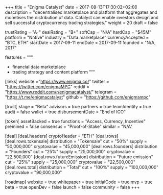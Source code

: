 +++
title = "Enigma Catalyst"
date = 2017-08-13T17:30:02+02:00
description = "decentralised marketplace and platform that aggregates and monetises the distribution of data. Catalyst can enable investors design and sell successful cryptocurrency trading strategies."
weight = 20
draft = false

trustRating = "A-"
dealRating = "B+"
softCap = "N/A"
hardCap = "$45M"
platform = "Native"
industry = "Data marketplace"
currencyAccepted = "BTC, ETH"
startDate = 2017-09-11
endDate = 2017-09-11
founded = "N/A, 2017"

features = """
- financial data marketplace
- trading strategy and content platform
"""

[links]
  website ="https://www.enigma.co/"
  twitter = "https://twitter.com/enigmaMPC"
  reddit = "https://www.reddit.com/r/enigmacatalyst/"
  telegram = "https://t.me/enigmacatalyst"
  github = "https://github.com/enigmampc"

[trust]
  stage = "Beta"
  advisors = true
  partners = true
  teamIdentity = true
  audit = false
  wallet = true
  disbursementDate = "End of ICO"

[token]
  assetBacked = true
  functions = "Access, Currency, Incentive"
  premined = false
  consensus = "Proof-of-Stake"
  similar = "N/A"

[deal]
  [deal.headers]
    cryptoHeader = "ETH"
  [deal.rows]
    [deal.rows.tokensale]
      distribution = "Tokensale"
      cut = "50%"
      supply = "50,000,000"
      cryptovalue = "45,000,000"
    [deal.rows.founders]
      distribution = "Founders"
      cut = "25%"
      supply = "25,000,000"
      cryptovalue = "22,500,000"
    [deal.rows.futureEmission]
      distribution = "Future emission"
      cut = "25%"
      supply = "25,000,000"
      cryptovalue = "22,500,000"
    [deal.rows.total]
      distribution = "Total"
      cut = "100%"
      supply = "100,000,000"
      cryptovalue = "90,000,000"

[roadmap]
  website = true
  whitepaper = true
  initialCode = true
  mvp = true
  beta = true
  openDev = false
  launch = false
  community = false
+++

